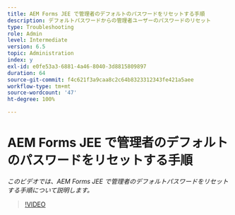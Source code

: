 ```yaml
---
title: AEM Forms JEE で管理者のデフォルトのパスワードをリセットする手順
description: デフォルトパスワードからの管理者ユーザーのパスワードのリセット
type: Troubleshooting
role: Admin
level: Intermediate
version: 6.5
topic: Administration
index: y
exl-id: e0fe53a3-6881-4a46-8040-3d8815809897
duration: 64
source-git-commit: f4c621f3a9caa8c2c64b8323312343fe421a5aee
workflow-type: tm+mt
source-wordcount: '47'
ht-degree: 100%

---
```


# AEM Forms JEE で管理者のデフォルトのパスワードをリセットする手順

*このビデオでは、AEM Forms JEE で管理者のデフォルトパスワードをリセットする手順について説明します。*

>[!VIDEO](https://video.tv.adobe.com/v/335541?quality=12&learn=on)
